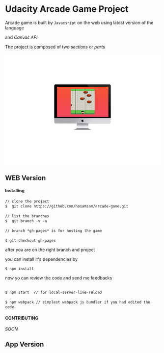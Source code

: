 # Udacity Arcade Game Project

Arcade game is built by `Javacsript`
 on the web using latest version of the language 

and *Canvas API*

The project is composed of two *sections* or *parts*

![sdsd](images/mac.png)

WEB Version
---

#### Installing

```shell
// clone the project
$  git clone https://github.com/hosamsam/arcade-game.git

// list the branches
$  git branch -v -a

// branch *gh-pages* is for hosting the game

$ git checkout gh-pages

```

after you are on the right branch and project

you can install it's dependencies by

```shell
$ npm install
```

now yo can review the code and send me feedbacks


```shell

$ npm start  // for local-server-live-reload

$ npm webpack // simplest webpack js bundler if you had edited the code

```



#### CONTRIBUTING

*SOON*




App Version 
---